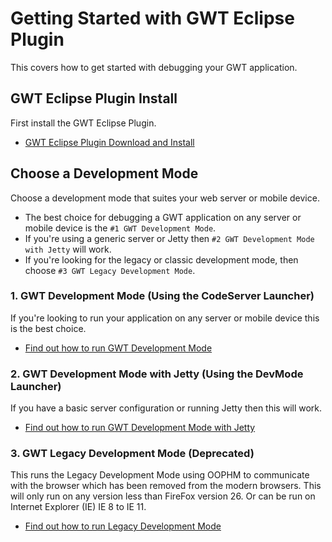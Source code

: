 # Getting Started with GWT Eclipse Plugin
This covers how to get started with debugging your GWT application. 

## GWT Eclipse Plugin Install
First install the GWT Eclipse Plugin. 

* [GWT Eclipse Plugin Download and Install](./Download.html)


## Choose a Development Mode 
Choose a development mode that suites your web server or mobile device.

* The best choice for debugging a GWT application on any server or mobile device is the `#1 GWT Development Mode`. 
* If you're using a generic server or Jetty then `#2 GWT Development Mode with Jetty` will work. 
* If you're looking for the legacy or classic development mode, then choose `#3 GWT Legacy Development Mode`.   


### 1. GWT Development Mode (Using the CodeServer Launcher)
If you're looking to run your application on any server or mobile device this is the best choice. 
 
* [Find out how to run GWT Development Mode](./devmodes/CodeServer.html)


### 2. GWT Development Mode with Jetty (Using the DevMode Launcher)
If you have a basic server configuration or running Jetty then this will work. 

* [Find out how to run GWT Development Mode with Jetty](./devmodes/DevMode.html)


### 3. GWT Legacy Development Mode (Deprecated)
This runs the Legacy Development Mode using OOPHM to communicate with the browser which has been removed from the modern browsers. 
This will only run on any version less than FireFox version 26. 
Or can be run on Internet Explorer (IE) IE 8 to IE 11.  

* [Find out how to run Legacy Development Mode](./devmodes/LegacyDevMode.html)

